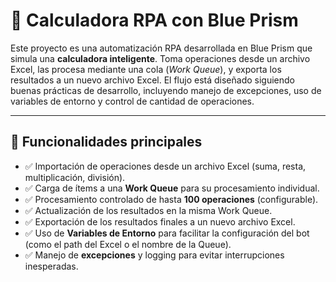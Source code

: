 # 🤖 Calculadora RPA con Blue Prism

Este proyecto es una automatización RPA desarrollada en Blue Prism que simula una **calculadora inteligente**. Toma operaciones desde un archivo Excel, las procesa mediante una cola (*Work Queue*), y exporta los resultados a un nuevo archivo Excel. El flujo está diseñado siguiendo buenas prácticas de desarrollo, incluyendo manejo de excepciones, uso de variables de entorno y control de cantidad de operaciones.

---

## 📌 Funcionalidades principales

- ✅ Importación de operaciones desde un archivo Excel (suma, resta, multiplicación, división).
- ✅ Carga de ítems a una **Work Queue** para su procesamiento individual.
- ✅ Procesamiento controlado de hasta **100 operaciones** (configurable).
- ✅ Actualización de los resultados en la misma Work Queue.
- ✅ Exportación de los resultados finales a un nuevo archivo Excel.
- ✅ Uso de **Variables de Entorno** para facilitar la configuración del bot (como el path del Excel o el nombre de la Queue).
- ✅ Manejo de **excepciones** y logging para evitar interrupciones inesperadas.

